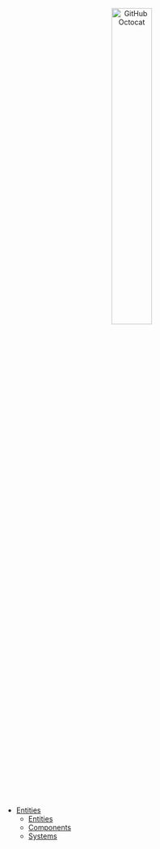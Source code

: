 <p align="center">
  <img alt="GitHub Octocat" src="https://longshilin.com/images/favicon.png" width="40%">
</p>

- [Entities](Entities/latest/core-ecs.md)
	- [Entities](Entities/latest/entities.md)
	- [Components](components.md)
	- [Systems](systems.md)

